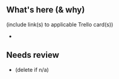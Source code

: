 ## What's here (& why)

(include link(s) to applicable Trello card(s))

- 

## Needs review

- (delete if n/a)
